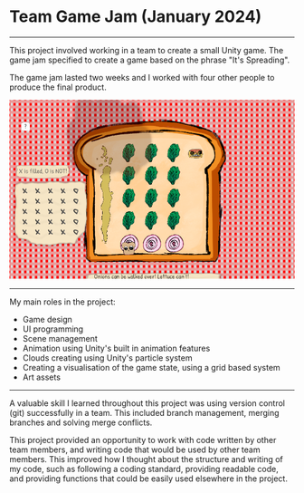 # Team Game Jam (January 2024)

---

This project involved working in a team to create a small Unity game. The game jam specified to create a game based on the phrase "It's Spreading". 

The game jam lasted two weeks and I worked with four other people to produce the final product.

<p align="center">
<img src="images/GameJam1.png?raw=true"/>
</p>

---

My main roles in the project:
- Game design
- UI programming
- Scene management
- Animation using Unity's built in animation features
- Clouds creating using Unity's particle system
- Creating a visualisation of the game state, using a grid based system
- Art assets

---

A valuable skill I learned throughout this project was using version control (git) successfully in a team. This included branch management, merging branches and solving merge conflicts.

This project provided an opportunity to work with code written by other team members, and writing code that would be used by other team members. This improved how I thought about the structure and writing of my code, such as following a coding standard, providing readable code, and providing functions that could be easily used elsewhere in the project.